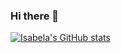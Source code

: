 ### Hi there 👋

<!--
**isabelabianca/isabelabianca** is a ✨ _special_ ✨ repository because its `README.md` (this file) appears on your GitHub profile.

Here are some ideas to get you started:

- 🔭 I’m currently working on ...
- 🌱 I’m currently learning ...
- 👯 I’m looking to collaborate on ...
- 🤔 I’m looking for help with ...
- 💬 Ask me about ...
- 📫 How to reach me: ...
- 😄 Pronouns: ...
- ⚡ Fun fact: ...
-->
[![Isabela's GitHub stats](https://github-readme-stats.vercel.app/api?username=isabelabianca)](https://github.com/anuraghazra/github-readme-stats)
